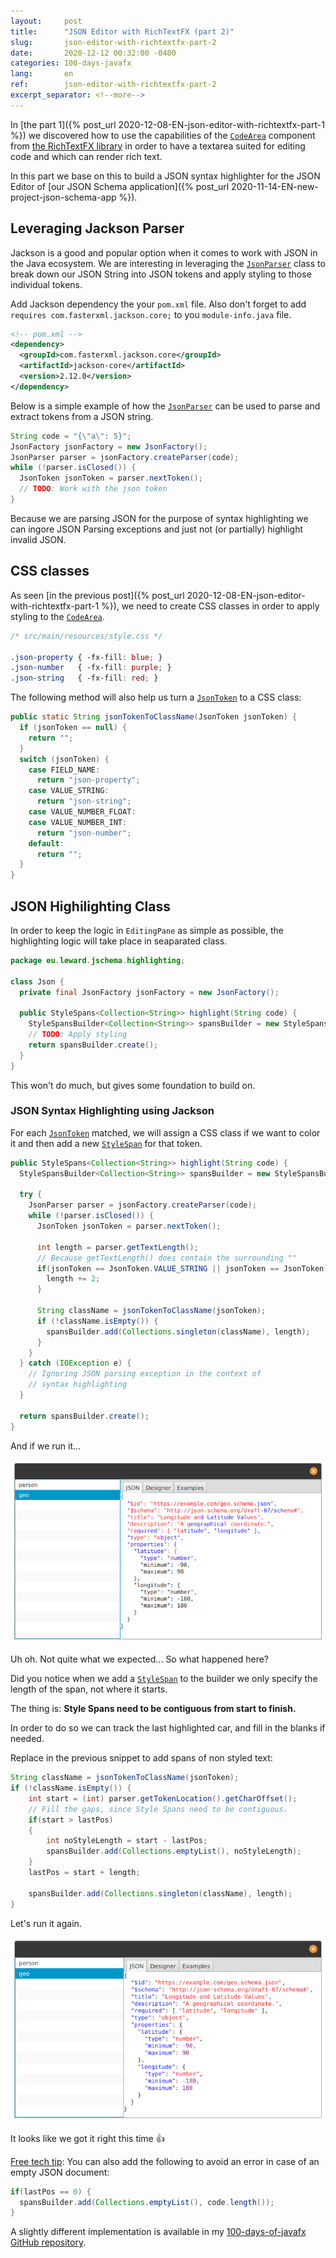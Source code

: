 ```yaml
---
layout:     post
title:      "JSON Editor with RichTextFX (part 2)"
slug:       json-editor-with-richtextfx-part-2
date:       2020-12-12 00:32:00 -0400
categories: 100-days-javafx
lang:       en
ref:        json-editor-with-richtextfx-part-2
excerpt_separator: <!--more-->
---
```


In [the part 1]({% post_url 2020-12-08-EN-json-editor-with-richtextfx-part-1 %}) we discovered how to use the capabilities of the [`CodeArea`](http://fxmisc.github.io/richtext/javadoc/0.10.5/org/fxmisc/richtext/CodeArea.html) component from [the RichTextFX library](https://github.com/FXMisc/RichTextFX) in order to have a textarea suited for editing code and which can render rich text.

In this part we base on this to build a JSON syntax highlighter for the JSON Editor of [our JSON Schema application]({% post_url 2020-11-14-EN-new-project-json-schema-app %}).

<!--more-->

## Leveraging Jackson Parser

Jackson is a good and popular option when it comes to work with JSON in the Java ecosystem. We are interesting in leveraging the [`JsonParser`](https://fasterxml.github.io/jackson-core/javadoc/2.12/com/fasterxml/jackson/core/JsonParser.html) class to break down our JSON String into JSON tokens and apply styling to those individual tokens.

Add Jackson dependency the your `pom.xml` file. Also don't forget to add `requires com.fasterxml.jackson.core;` to you `module-info.java` file.

```xml
<!-- pom.xml -->
<dependency>
  <groupId>com.fasterxml.jackson.core</groupId>
  <artifactId>jackson-core</artifactId>
  <version>2.12.0</version>
</dependency>
```

Below is a simple example of how the [`JsonParser`](https://fasterxml.github.io/jackson-core/javadoc/2.12/com/fasterxml/jackson/core/JsonParser.html) can be used to parse and extract tokens from a JSON string.

```java
String code = "{\"a\": 5}";
JsonFactory jsonFactory = new JsonFactory();
JsonParser parser = jsonFactory.createParser(code);
while (!parser.isClosed()) {
  JsonToken jsonToken = parser.nextToken();
  // TODO: Work with the json token
}
```

Because we are parsing JSON for the purpose of syntax highlighting we can ingore JSON Parsing exceptions and just not (or partially) highlight invalid JSON.

## CSS classes

As seen [in the previous post]({% post_url 2020-12-08-EN-json-editor-with-richtextfx-part-1 %}), we need to create CSS classes in order to apply styling to the [`CodeArea`](http://fxmisc.github.io/richtext/javadoc/0.10.5/org/fxmisc/richtext/CodeArea.html).

```css
/* src/main/resources/style.css */

.json-property { -fx-fill: blue; }
.json-number   { -fx-fill: purple; }
.json-string   { -fx-fill: red; }
```

The following method will also help us turn a [`JsonToken`](https://fasterxml.github.io/jackson-core/javadoc/2.7/com/fasterxml/jackson/core/JsonToken.html) to a CSS class:

```java
public static String jsonTokenToClassName(JsonToken jsonToken) {
  if (jsonToken == null) {
    return "";
  }
  switch (jsonToken) {
    case FIELD_NAME:
      return "json-property";
    case VALUE_STRING:
      return "json-string";
    case VALUE_NUMBER_FLOAT:
    case VALUE_NUMBER_INT:
      return "json-number";
    default:
      return "";
  }
}
```

## JSON Highilighting Class

In order to keep the logic in `EditingPane` as simple as possible, the highlighting logic will take place in seaparated class.

```java
package eu.leward.jschema.highlighting;

class Json {
  private final JsonFactory jsonFactory = new JsonFactory();

  public StyleSpans<Collection<String>> highlight(String code) {
    StyleSpansBuilder<Collection<String>> spansBuilder = new StyleSpansBuilder<>();
    // TODO: Apply styling
    return spansBuilder.create();
  }
}
```

This won't do much, but gives some foundation to build on.

### JSON Syntax Highlighting using Jackson

For each [`JsonToken`](https://fasterxml.github.io/jackson-core/javadoc/2.7/com/fasterxml/jackson/core/JsonToken.html) matched, we will assign a CSS class if we want to color it and then add a new [`StyleSpan`](http://fxmisc.github.io/richtext/javadoc/0.10.5/org/fxmisc/richtext/model/StyleSpan.html) for that token.

```java
public StyleSpans<Collection<String>> highlight(String code) {
  StyleSpansBuilder<Collection<String>> spansBuilder = new StyleSpansBuilder<>();

  try {
    JsonParser parser = jsonFactory.createParser(code);
    while (!parser.isClosed()) {
      JsonToken jsonToken = parser.nextToken();
      
      int length = parser.getTextLength();
      // Because getTextLength() does contain the surrounding ""
      if(jsonToken == JsonToken.VALUE_STRING || jsonToken == JsonToken.FIELD_NAME) {
        length += 2;
      }

      String className = jsonTokenToClassName(jsonToken);
      if (!className.isEmpty()) {
        spansBuilder.add(Collections.singleton(className), length);
      }
    }
  } catch (IOException e) {
    // Ignoring JSON parsing exception in the context of
    // syntax highlighting
  }

  return spansBuilder.create();
}
```

And if we run it... 

![Highlighting of JSON Properties is not correct](/assets/2020-12-12-json-editor-with-richtextfx-part-2/fail.png)

Uh oh. Not quite what we expected... So what happened here? 

Did you notice when we add a [`StyleSpan`](http://fxmisc.github.io/richtext/javadoc/0.10.5/org/fxmisc/richtext/model/StyleSpan.html) to the builder we only specify the length of the span, not where it starts.

The thing is: **Style Spans need to be contiguous from start to finish.** 

In order to do so we can track the last highlighted car, and fill in the blanks if needed. 

Replace in the previous snippet to add spans of non styled text:
```java
String className = jsonTokenToClassName(jsonToken);
if (!className.isEmpty()) {
    int start = (int) parser.getTokenLocation().getCharOffset();
    // Fill the gaps, since Style Spans need to be contiguous.
    if(start > lastPos)
    {
        int noStyleLength = start - lastPos;
        spansBuilder.add(Collections.emptyList(), noStyleLength);
    }
    lastPos = start + length;

    spansBuilder.add(Collections.singleton(className), length);
}
```

Let's run it again.

![Highlighting of JSON is now correct](/assets/2020-12-12-json-editor-with-richtextfx-part-2/success.png)

It looks like we got it right this time 👍

[Free tech tip](https://www.youtube.com/c/LinusTechTips): You can also add the following to avoid an error in case of an empty JSON document:

```java
if(lastPos == 0) {
  spansBuilder.add(Collections.emptyList(), code.length());
}
```

A slightly different implementation is available in my [100-days-of-javafx GitHub repository](https://github.com/Leward/100-days-of-javafx/blob/main/json-schema-manager/src/main/java/eu/leward/jschema/highlighting/Json.java).
